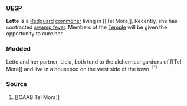 ### [UESP](https://en.uesp.net/wiki/Morrowind:Lette)
**Lette** is a [Redguard](https://en.uesp.net/wiki/Morrowind:Redguard "Morrowind:Redguard") [commoner](https://en.uesp.net/wiki/Morrowind:Commoner "Morrowind:Commoner") living in [[Tel Mora]]. Recently, she has contracted [swamp fever](https://en.uesp.net/wiki/Morrowind:Swamp_Fever "Morrowind:Swamp Fever"). Members of the [Temple](https://en.uesp.net/wiki/Morrowind:Tribunal_Temple "Morrowind:Tribunal Temple") will be given the opportunity to cure her.
### Modded
Lette and her partner, Liela, both tend to the alchemical gardens of [[Tel Mora]] and live in a housepod on the west side of the town. <sup>[1]</sup>
### Source
1. [[OAAB Tel Mora]]